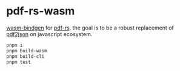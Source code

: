 # pdf-rs-wasm

[wasm-bindgen](https://github.com/rustwasm/wasm-bindgen/) for [pdf-rs](https://github.com/pdf-rs/pdf).
the goal is to be a robust replacement of [pdf2json](https://github.com/modesty/pdf2json) on javascript ecosystem.

```sh
pnpm i
pnpm build-wasm
pnpm build-cli
pnpm test
```
